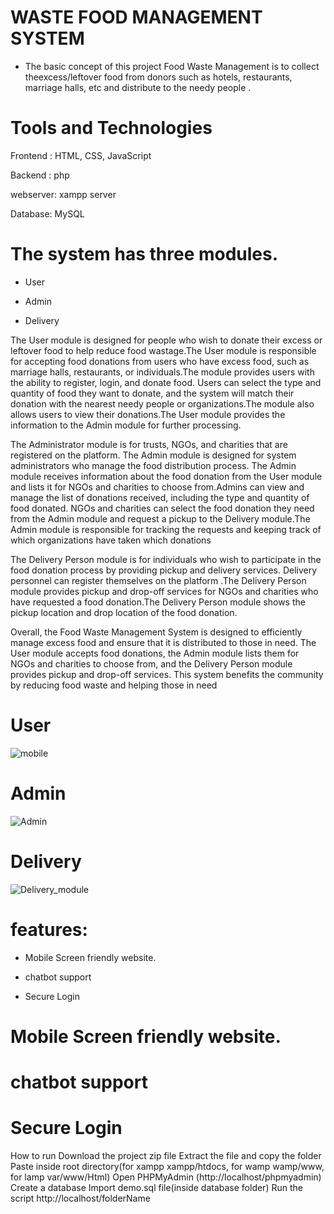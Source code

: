 # WASTE FOOD MANAGEMENT SYSTEM
- The basic concept of this project Food Waste Management is to collect theexcess/leftover food from donors such as hotels, restaurants, marriage halls, etc and distribute to the needy people .

# Tools and Technologies

Frontend : HTML, CSS, JavaScript

Backend : php

webserver: xampp server

Database: MySQL

# The system has three modules.

- User

- Admin

- Delivery

The User module is designed for people who wish to donate their excess or leftover food to help reduce food wastage.The User module is responsible for accepting food donations from users who have excess food, such as marriage halls, restaurants, or individuals.The module provides users with the ability to register, login, and donate food. Users can select the type and quantity of food they want to donate, and the system will match their donation with the nearest needy people or organizations.The module also allows users to view their donations.The User module provides the information to the Admin module for further processing.


The Administrator module is for trusts, NGOs, and charities that are registered on the platform. The Admin module is designed for system administrators who manage the food distribution process. The Admin module receives information about the food donation from the User module and lists it for NGOs and charities to choose from.Admins can view and manage the list of donations received, including the type and quantity of food donated. NGOs and charities can select the food donation they need from the Admin module and request a pickup to the Delivery module.The Admin module is responsible for tracking the requests and keeping track of which organizations have taken which donations


The Delivery Person module is for individuals who wish to participate in the food donation process by providing pickup and delivery services. Delivery personnel can register themselves on the platform .The Delivery Person module provides pickup and drop-off services for NGOs and charities who have requested a food donation.The Delivery Person module shows the pickup location and drop location of the food donation.


Overall, the Food Waste Management System is designed to efficiently manage excess food and ensure that it is distributed to those in need. The User module accepts food donations, the Admin module lists them for NGOs and charities to choose from, and the Delivery Person module provides pickup and drop-off services. This system benefits the community by reducing food waste and helping those in need

# User

![mobile](https://github.com/user-attachments/assets/76ddf927-1b39-4b6c-8fa0-143affab55c1)




# Admin

![Admin](https://github.com/user-attachments/assets/52903be3-a136-4276-b15a-fa4837873ab1)


# Delivery


![Delivery_module](https://github.com/user-attachments/assets/f3f7131b-3f4f-41df-a1b8-15f0204a0005)



# features:

- Mobile Screen friendly website.

- chatbot support

- Secure Login


# Mobile Screen friendly website.


# chatbot support


# Secure Login


How to run
Download the project zip file
Extract the file and copy the folder
Paste inside root directory(for xampp xampp/htdocs, for wamp wamp/www, for lamp var/www/Html)
Open PHPMyAdmin (http://localhost/phpmyadmin)
Create a database
Import demo.sql file(inside database folder)
Run the script http://localhost/folderName
